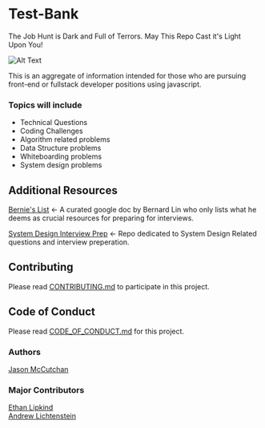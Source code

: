 # Test-Bank
The Job Hunt is Dark and Full of Terrors. May This Repo Cast it's Light Upon You!

![Alt Text](https://media.giphy.com/media/L1iiFwaCvbIVG/giphy.gif)

This is an aggregate of information intended for those who are pursuing front-end or fullstack developer positions using javascript.

### Topics will include
* Technical Questions
* Coding Challenges
* Algorithm related problems
* Data Structure problems
* Whiteboarding problems
* System design problems

## Additional Resources

[Bernie's List](https://docs.google.com/document/d/1G4npWlJrIJluh66C07al3_1kSsHcgrenRSvnnH-HKSQ/edit) 
<- A curated google doc by Bernard Lin who only lists what he deems as crucial resources for preparing for interviews.

[System Design Interview Prep](https://github.com/checkcheckzz/system-design-interview) <- Repo dedicated to System Design Related questions and interview preperation.

## Contributing
Please read [CONTRIBUTING.md](https://github.com/JClutch/Test-Bank/blob/master/CONTRIBUTING.md) to participate in this project.

## Code of Conduct
Please read [CODE_OF_CONDUCT.md](https://github.com/JClutch/Test-Bank/blob/master/CODE_OF_CONDUCT.md) for this project.

### Authors
[Jason McCutchan](https://github.com/JClutch)


### Major Contributors
[Ethan Lipkind](https://github.com/ethantheman) <br>
[Andrew Lichtenstein](https://github.com/andrewblgithub)
